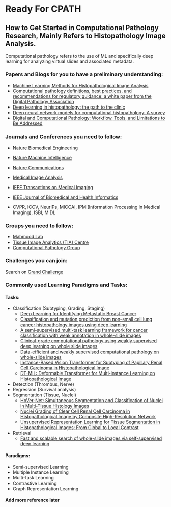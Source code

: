 # Ready For CPATH
## How to Get Started in Computational Pathology Research, Mainly Refers to Histopathology Image Analysis.

Computational pathology refers to the use of ML and specifically deep learning for analyzing virtual slides and associated metadata.

### Papers and Blogs for you to have a preliminary understanding:

- [Machine Learning Methods for Histopathological Image Analysis](https://www.sciencedirect.com/science/article/pii/S2001037017300867)
- [Computational pathology definitions, best practices, and recommendations for regulatory guidance: a white paper from the Digital Pathology Association](https://onlinelibrary.wiley.com/doi/full/10.1002/path.5331)
- [Deep learning in histopathology: the path to the clinic](https://www.nature.com/articles/s41591-021-01343-4)
- [Deep neural network models for computational histopathology: A survey](https://www.sciencedirect.com/science/article/pii/S1361841520301778)
- [Digital and Сomputational Pathology: Workflow, Tools, and Limitations to Be Addressed](https://www.altexsoft.com/blog/digital-computational-pathology/)

### Journals and Conferences you need to follow:

- [Nature Biomedical Engineering](https://www.nature.com/natbiomedeng/)
- [Nature Machine Intelligence](https://www.nature.com/natmachintell/)
- [Nature Communications](https://www.nature.com/ncomms/)
- [Medical Image Analysis](https://www.sciencedirect.com/journal/medical-image-analysis)
- [IEEE Transactions on Medical Imaging](https://ieeexplore.ieee.org/xpl/aboutJournal.jsp?punumber=42)
- [IEEE Journal of Biomedical and Health Informatics](https://www.embs.org/jbhi/)

- CVPR, ICCV, NeurIPs, MICCAI, IPMI(Information Processing in Medical Imaging), ISBI, MIDL

### Groups you need to follow:

- [Mahmood Lab](https://faisal.ai/)
- [Tissue Image Analytics (TIA) Centre](https://warwick.ac.uk/fac/cross_fac/tia/)
- [Computational Pathology Group](https://www.computationalpathologygroup.eu/)

### Challenges you can join:
Search on [Grand Challenge](https://grand-challenge.org/challenges/)

### Commonly used Learning Paradigms and Tasks:
#### Tasks:
- Classification (Subtyping, Grading, Staging)
  - [Deep Learning for Identifying Metastatic Breast Cancer](https://arxiv.org/abs/1606.05718)
  - [Classification and mutation prediction from non–small cell lung cancer histopathology images using deep learning](https://www.nature.com/articles/s41591-018-0177-5?sf197831152=1)
  - [A semi-supervised multi-task learning framework for cancer classification with weak annotation in whole-slide images](https://www.sciencedirect.com/science/article/abs/pii/S1361841522002808)
  - [Clinical-grade computational pathology using weakly supervised deep learning on whole slide images](https://www.nature.com/articles/s41591-019-0508-1)
  - [Data-efficient and weakly supervised computational pathology on whole-slide images](https://www.nature.com/articles/s41551-020-00682-w)
  - [Instance-Based Vision Transformer for Subtyping of Papillary Renal Cell Carcinoma in Histopathological Image](https://link.springer.com/chapter/10.1007/978-3-030-87237-3_29)
  - [DT-MIL: Deformable Transformer for Multi-instance Learning on Histopathological Image](https://link.springer.com/chapter/10.1007/978-3-030-87237-3_20)
- Detection (Thrombus, Nerve)
- Regression (Survival analysis)
- Segmentation (Tissue, Nuclei)
  - [HoVer-Net: Simultaneous Segmentation and Classification of Nuclei in Multi-Tissue Histology Images](https://www.sciencedirect.com/science/article/abs/pii/S1361841519301045)
  - [Nuclei Grading of Clear Cell Renal Cell Carcinoma in Histopathological Image by Composite High-Resolution Network](https://link.springer.com/chapter/10.1007/978-3-030-87237-3_13)
  - [Unsupervised Representation Learning for Tissue Segmentation in Histopathological Images: From Global to Local Contrast](https://ieeexplore.ieee.org/abstract/document/9830779/)
- Retrieval
  - [Fast and scalable search of whole-slide images via self-supervised deep learning](https://www.nature.com/articles/s41551-022-00929-8)
#### Paradigms:
- Semi-supervised Learning
- Multiple Instance Learning
- Multi-task Learning
- Contrastive Learning
- Graph Representation Learning

#### Add more reference later
